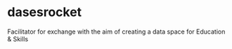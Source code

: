 # dasesrocket
Facilitator for exchange with the aim of creating a data space for Education &amp; Skills

